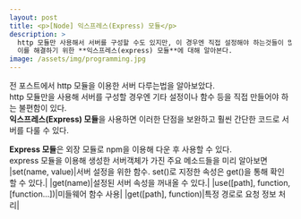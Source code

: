 ```yaml
---
layout: post
title: <p>[Node] 익스프레스(Express) 모듈</p>
description: >
  http 모듈만 사용해서 서버를 구성할 수도 있지만, 이 경우엔 직접 설정해야 하는것들이 많아진다. <br>
  이를 해결하기 위한 **익스프레스(express) 모듈**에 대해 알아본다.
image: /assets/img/programming.jpg
---
```

<head>
  <link rel="stylesheet" type="text/css" href="../../assets/css/obsidian.css" />
</head>

전 포스트에서 http 모듈을 이용한 서버 다루는법을 알아보았다. <br>
http 모듈만을 사용해 서버를 구성할 경우엔 기타 설정이나 함수 등을 직접 만들어야 하는 불편함이 있다.<br>
**익스프레스(Express) 모듈**을 사용하면 이러한 단점을 보완하고 훨씬 간단한 코드로 서버를 다룰 수 있다.

**Express 모듈**은 외장 모듈로 npm을 이용해 다운 후 사용할 수 있다.<br>
express 모듈을 이용해 생성한 서버객체가 가진 주요 메소드들을 미리 알아보면<br>
|set(name, value)|서버 설정을 위한 함수. set()로 지정한 속성은 get()을 통해 확인할 수 있다.|
|get(name)|설정된 서버 속성을 꺼내올 수 있다.|
|use([path], function, [function...])|미들웨어 함수 사용|
|get([path], function)|특정 경로로 요청 정보 처리|
